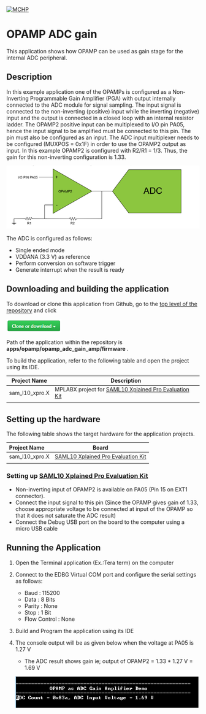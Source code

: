 [![MCHP](https://www.microchip.com/ResourcePackages/Microchip/assets/dist/images/logo.png)](https://www.microchip.com)

# OPAMP ADC gain

This application shows how OPAMP can be used as gain stage for the internal ADC peripheral.

## Description

In this example application one of the OPAMPs is configured as a Non-Inverting Programmable Gain Amplifier (PGA) with output internally connected to the ADC module for signal sampling. The input signal is connected to the non-inverting (positive) input while the inverting (negative) input and the output is connected in a closed loop with an internal resistor ladder. The OPAMP2 positive input can be multiplexed to I/O pin PA05, hence the input signal to be amplified must be connected to this pin. The pin must also be configured as an input. The ADC input multiplexer needs to be configured (MUXPOS = 0x1F) in order to use the OPAMP2 output as input. In this example OPAMP2 is configured with R2/R1 = 1/3. Thus, the gain for this non-inverting
configuration is 1.33.

  ![config_adc_opamp](images/config_adc_opamp.png)

The ADC is configured as follows:

- Single ended mode
- VDDANA (3.3 V) as reference
- Perform conversion on software trigger
- Generate interrupt when the result is ready

## Downloading and building the application

To download or clone this application from Github, go to the [top level of the repository](https://github.com/Microchip-MPLAB-Harmony/csp_apps_sam_l10_l11) and click

![clone](../../../docs/images/clone.png)

Path of the application within the repository is **apps/opamp/opamp_adc_gain_amp/firmware** .

To build the application, refer to the following table and open the project using its IDE.

| Project Name      | Description                                    |
| ----------------- | ---------------------------------------------- |
| sam_l10_xpro.X | MPLABX project for [SAML10 Xplained Pro Evaluation Kit](https://www.microchip.com/DevelopmentTools/ProductDetails/dm320204) |
|||

## Setting up the hardware

The following table shows the target hardware for the application projects.

| Project Name| Board|
|:---------|:---------:|
| sam_l10_xpro.X | [SAML10 Xplained Pro Evaluation Kit](https://www.microchip.com/DevelopmentTools/ProductDetails/dm320204)
|||

### Setting up [SAML10 Xplained Pro Evaluation Kit](https://www.microchip.com/DevelopmentTools/ProductDetails/dm320204)

- Non-inverting input of OPAMP2 is available on PA05 (Pin 15 on EXT1 connector).
- Connect the input signal to this pin (Since the OPAMP gives gain of 1.33, choose appropriate voltage to be connected at input of the OPAMP so that it does not saturate the ADC result)
- Connect the Debug USB port on the board to the computer using a micro USB cable

## Running the Application

1. Open the Terminal application (Ex.:Tera term) on the computer
2. Connect to the EDBG Virtual COM port and configure the serial settings as follows:
    - Baud : 115200
    - Data : 8 Bits
    - Parity : None
    - Stop : 1 Bit
    - Flow Control : None
3. Build and Program the application using its IDE
4. The console output will be as given below when the voltage at PA05 is 1.27 V
   - The ADC result shows gain ie; output of OPAMP2 = 1.33 * 1.27 V = 1.69 V

    ![output](images/output_opamp_adc_gain_amp.png)